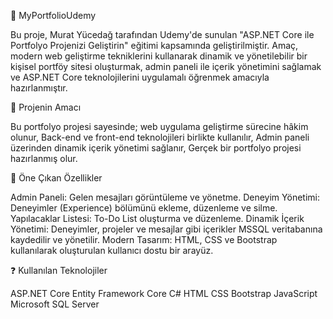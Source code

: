 📌 MyPortfolioUdemy

Bu proje, Murat Yücedağ tarafından Udemy'de sunulan "ASP.NET Core ile Portfolyo Projenizi Geliştirin" eğitimi kapsamında geliştirilmiştir. 
Amaç, modern web geliştirme tekniklerini kullanarak dinamik ve yönetilebilir bir kişisel portföy sitesi oluşturmak,  admin paneli ile içerik yönetimini sağlamak 
ve ASP.NET Core teknolojilerini uygulamalı öğrenmek amacıyla hazırlanmıştır.

🧩 Projenin Amacı

Bu portfolyo projesi sayesinde;
web uygulama geliştirme sürecine hâkim olunur,
Back-end ve front-end teknolojileri birlikte kullanılır,
Admin paneli üzerinden dinamik içerik yönetimi sağlanır,
Gerçek bir portfolyo projesi hazırlanmış olur.

🚀 Öne Çıkan Özellikler

Admin Paneli: Gelen mesajları görüntüleme ve yönetme.
Deneyim Yönetimi: Deneyimler (Experience) bölümünü ekleme, düzenleme ve silme.
Yapılacaklar Listesi: To-Do List oluşturma ve düzenleme.
Dinamik İçerik Yönetimi: Deneyimler, projeler ve mesajlar gibi içerikler MSSQL veritabanına kaydedilir ve yönetilir.
Modern Tasarım: HTML, CSS ve Bootstrap kullanılarak oluşturulan kullanıcı dostu bir arayüz.

❓ Kullanılan Teknolojiler

ASP.NET Core
Entity Framework Core
C#
HTML
CSS
Bootstrap
JavaScript
Microsoft SQL Server








